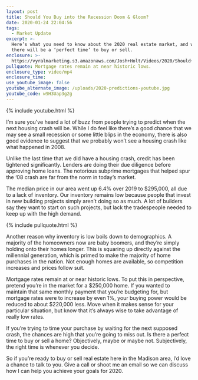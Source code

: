 ```yaml
---
layout: post
title: Should You Buy into the Recession Doom & Gloom?
date: 2020-01-24 22:04:56
tags:
  - Market Update
excerpt: >-
  Here’s what you need to know about the 2020 real estate market, and whether
  there will be a ‘perfect time’ to buy or sell.
enclosure: >-
  https://vyralmarketing.s3.amazonaws.com/Josh+Holt/Videos/2020/Should+You+Buy+into+the+Recession+Doom+%26+Gloom_.mp4
pullquote: Mortgage rates remain at near historic lows.
enclosure_type: video/mp4
enclosure_time:
use_youtube_image: false
youtube_alternate_image: /uploads/2020-predictions-youtube.jpg
youtube_code: w9H3Uap3g2g
---
```


{% include youtube.html %}

I’m sure you’ve heard a lot of buzz from people trying to predict when the next housing crash will be. While I do feel like there’s a good chance that we may see a small recession or some little blips in the economy, there is also good evidence to suggest that we probably won’t see a housing crash like what happened in 2008.&nbsp;

Unlike the last time that we did have a housing crash, credit has been tightened significantly. Lenders are doing their due diligence before approving home loans. The notorious subprime mortgages that helped spur the ‘08 crash are far from the norm in today’s market.&nbsp;

The median price in our area went up 6.4% over 2019 to $295,000, all due to a lack of inventory. Our inventory remains low because people that invest in new building projects simply aren’t doing so as much. A lot of builders say they want to start on such projects, but lack the tradespeople needed to keep up with the high demand.&nbsp;

{% include pullquote.html %}

Another reason why inventory is low boils down to demographics. A majority of the homeowners now are baby boomers, and they’re simply holding onto their homes longer. This is squaring up directly against the millennial generation, which is primed to make the majority of home purchases in the nation. Not enough homes are available, so competition increases and prices follow suit.&nbsp;

Mortgage rates remain at or near historic lows. To put this in perspective, pretend you’re in the market for a $250,000 home. If you wanted to maintain that same monthly payment that you’re budgeting for, but mortgage rates were to increase by even 1%, your buying power would be reduced to about $220,000 less. Move when it makes sense for your particular situation, but know that it’s always wise to take advantage of really low rates.&nbsp;

If you’re trying to time your purchase by waiting for the next supposed crash, the chances are high that you’re going to miss out. Is there a perfect time to buy or sell a home? Objectively, maybe or maybe not. Subjectively, the right time is whenever you decide.&nbsp;

So if you’re ready to buy or sell real estate here in the Madison area, I’d love a chance to talk to you. Give a call or shoot me an email so we can discuss how I can help you achieve your goals for 2020.